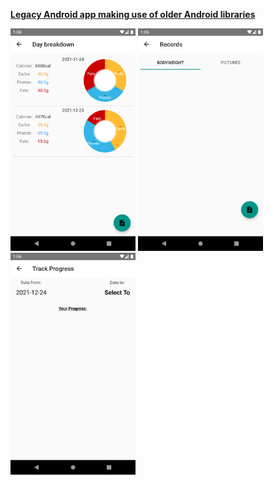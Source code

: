 <p><strong><u>Legacy Android app making use of older Android libraries</u></strong></p>

<p>
  <img src="images/1.png" width="200dp"/>
  <img src="images/2.png" width="200dp"/>
  <img src="images/3.png" width="200dp"/>
 </p>

